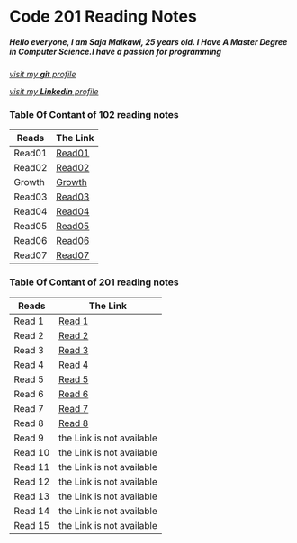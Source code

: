 
# Code 201 Reading Notes

##### Hello everyone, I am Saja Malkawi, 25 years old. I Have A Master Degree in Computer Science.I have a passion for programming

[*visit my **git** profile*](https://github.com/saja123321)

[*visit my **Linkedin** profile*](https://www.linkedin.com/in/sajamalkawi1995/)


### Table Of Contant of **102** reading notes


|       Reads    |   The Link                                                           |
|----------------|----------------------------------------------------------------------|
|       Read01   |[Read01](https://saja123321.github.io/reading-notes/Read01)           |
|       Read02   |[Read02](https://saja123321.github.io/reading-notes/read02)           |
|       Growth   |[Growth](https://saja123321.github.io/reading-notes/growthMindset)    |
|       Read03   |[Read03](https://saja123321.github.io/reading-notes/read03)           |
|       Read04   |[Read04](https://saja123321.github.io/reading-notes/read04)           |
|       Read05   |[Read05](https://saja123321.github.io/reading-notes/read05)           |
|       Read06   |[Read06](https://saja123321.github.io/reading-notes/read06)           |
|       Read07   |[Read07](https://saja123321.github.io/reading-notes/read07)           |



### Table Of Contant of **201** reading notes


|       Reads    |   The Link                                                           |
|----------------|----------------------------------------------------------------------|
|      Read 1    |     [Read 1](https://saja123321.github.io/reading-notes/class-01)    |
|      Read 2    |     [Read 2](https://saja123321.github.io/reading-notes/class-02)    |
|      Read 3    |     [Read 3](https://saja123321.github.io/reading-notes/class-03)    |
|      Read 4    |     [Read 4](https://saja123321.github.io/reading-notes/class04)     |
|      Read 5    |     [Read 5](https://saja123321.github.io/reading-notes/class-05)    |
|      Read 6    |     [Read 6](https://saja123321.github.io/reading-notes/class-06)    |
|      Read 7    |     [Read 7](https://saja123321.github.io/reading-notes/class-07)    |
|      Read 8    |     [Read 8](https://saja123321.github.io/reading-notes/class-08)    |
|      Read 9    |            the Link is not available                                 |
|      Read 10   |            the Link is not available                                 |
|      Read 11   |            the Link is not available                                 |
|      Read 12   |            the Link is not available                                 |
|      Read 13   |            the Link is not available                                 |
|      Read 14   |            the Link is not available                                 |
|      Read 15   |            the Link is not available                                 |



